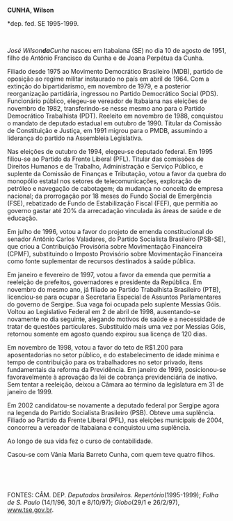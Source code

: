 **CUNHA, Wilson**

\*dep. fed. SE 1995-1999.

 

*José Wilson**da**Cunha* nasceu em Itabaiana (SE) no dia 10 de agosto de
1951, filho de Antônio Francisco da Cunha e de Joana Perpétua da Cunha.

Filiado desde 1975 ao Movimento Democrático Brasileiro (MDB), partido de
oposição ao regime militar instaurado no país em abril de 1964. Com a
extinção do bipartidarismo, em novembro de 1979, e a posterior
reorganização partidária, ingressou no Partido Democrático Social (PDS).
Funcionário público, elegeu-se vereador de Itabaiana nas eleições de
novembro de 1982, transferindo-se nesse mesmo ano para o Partido
Democrático Trabalhista (PDT). Reeleito em novembro de 1988, conquistou
o mandato de deputado estadual em outubro de 1990. Titular da Comissão
de Constituição e Justiça, em 1991 migrou para o PMDB, assumindo a
liderança do partido na Assembleia Legislativa.

Nas eleições de outubro de 1994, elegeu-se deputado federal. Em 1995
filiou-se ao Partido da Frente Liberal (PFL). Titular das comissões de
Direitos Humanos e de Trabalho, Administração e Serviço Público, e
suplente da Comissão de Finanças e Tributação, votou a favor da quebra
do monopólio estatal nos setores de telecomunicações, exploração de
petróleo e navegação de cabotagem; da mudança no conceito de empresa
nacional; da prorrogação por 18 meses do Fundo Social de Emergência
(FSE), rebatizado de Fundo de Estabilização Fiscal (FEF), que permitia
ao governo gastar até 20% da arrecadação vinculada às áreas de saúde e
de educação.

Em julho de 1996, votou a favor do projeto de emenda constitucional do
senador Antônio Carlos Valadares, do Partido Socialista Brasileiro
(PSB-SE), que criou a Contribuição Provisória sobre Movimentação
Financeira (CPMF), substituindo o Imposto Provisório sobre Movimentação
Financeira como fonte suplementar de recursos destinados à saúde
pública.

Em janeiro e fevereiro de 1997, votou a favor da emenda que permitia a
reeleição de prefeitos, governadores e presidente da República. Em
novembro do mesmo ano, já filiado ao Partido Trabalhista Brasileiro
(PTB), licenciou-se para ocupar a Secretaria Especial de Assuntos
Parlamentares do governo de Sergipe. Sua vaga foi ocupada pelo suplente
Messias Góis. Voltou ao Legislativo Federal em 2 de abril de 1998,
ausentando-se novamente no dia seguinte, alegando motivos de saúde e a
necessidade de tratar de questões particulares. Substituído mais uma vez
por Messias Góis, retornou somente em agosto quando expirou sua licença
de 120 dias.

Em novembro de 1998, votou a favor do teto de R\$1.200 para
aposentadorias no setor público, e do estabelecimento de idade mínima e
tempo de contribuição para os trabalhadores no setor privado, itens
fundamentais da reforma da Previdência. Em janeiro de 1999,
posicionou-se favoravelmente à aprovação da lei de cobrança
previdenciária de inativo. Sem tentar a reeleição, deixou a Câmara ao
término da legislatura em 31 de janeiro de 1999.

Em 2002 candidatou-se novamente a deputado federal por Sergipe agora na
legenda do Partido Socialista Brasileiro (PSB). Obteve uma suplência.
Filiado ao Partido da Frente Liberal (PFL), nas eleições municipais de
2004, concorreu a vereador de Itabaiana e conquistou uma suplência.

Ao longo de sua vida fez o curso de contabilidade.

Casou-se com Vânia Maria Barreto Cunha, com quem teve quatro filhos.

 

 

FONTES: CÂM. DEP. *Deputados brasileiros. Repertório*(1995-1999); *Folha
de S. Paulo* (14/1/96, 30/1 e 8/10/97); *Globo*(29/1 e 26/2/97),
www.tse.gov.br.

 
